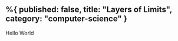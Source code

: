 %{
  published: false,
  title: "Layers of Limits",
  category: "computer-science"
}
---

Hello World